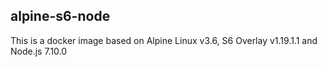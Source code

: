 ## alpine-s6-node
This is a docker image based on Alpine Linux v3.6, S6 Overlay v1.19.1.1 and Node.js 7.10.0
